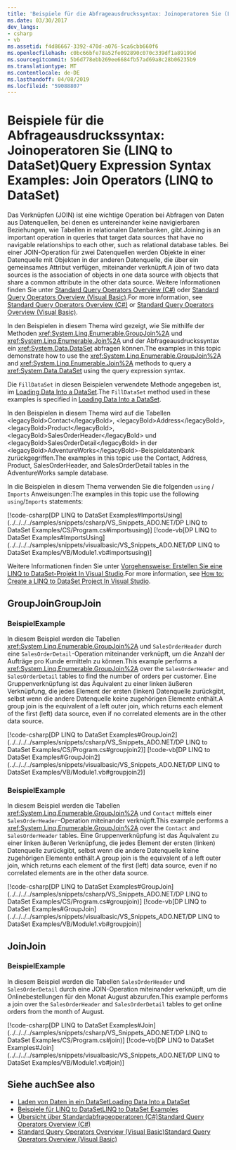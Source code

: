 ```yaml
---
title: 'Beispiele für die Abfrageausdruckssyntax: Joinoperatoren Sie (LINQ to DataSet)'
ms.date: 03/30/2017
dev_langs:
- csharp
- vb
ms.assetid: f4d86667-3392-470d-a076-5ca6cbb660f6
ms.openlocfilehash: c0bc66bfe78a52fe092890c070c339df1a89199d
ms.sourcegitcommit: 5b6d778ebb269ee6684fb57ad69a8c28b06235b9
ms.translationtype: MT
ms.contentlocale: de-DE
ms.lasthandoff: 04/08/2019
ms.locfileid: "59088807"
---
```

# <a name="query-expression-syntax-examples-join-operators-linq-to-dataset"></a><span data-ttu-id="b568e-102">Beispiele für die Abfrageausdruckssyntax: Joinoperatoren Sie (LINQ to DataSet)</span><span class="sxs-lookup"><span data-stu-id="b568e-102">Query Expression Syntax Examples: Join Operators (LINQ to DataSet)</span></span>
<span data-ttu-id="b568e-103">Das Verknüpfen (JOIN) ist eine wichtige Operation bei Abfragen von Daten aus Datenquellen, bei denen es untereinander keine navigierbaren Beziehungen, wie Tabellen in relationalen Datenbanken, gibt.</span><span class="sxs-lookup"><span data-stu-id="b568e-103">Joining is an important operation in queries that target data sources that have no navigable relationships to each other, such as relational database tables.</span></span> <span data-ttu-id="b568e-104">Bei einer JOIN-Operation für zwei Datenquellen werden Objekte in einer Datenquelle mit Objekten in der anderen Datenquelle, die über ein gemeinsames Attribut verfügen, miteinander verknüpft.</span><span class="sxs-lookup"><span data-stu-id="b568e-104">A join of two data sources is the association of objects in one data source with objects that share a common attribute in the other data source.</span></span> <span data-ttu-id="b568e-105">Weitere Informationen finden Sie unter [Standard Query Operators Overview (C#)](../../../csharp/programming-guide/concepts/linq/standard-query-operators-overview.md) oder [Standard Query Operators Overview (Visual Basic)](../../../visual-basic/programming-guide/concepts/linq/standard-query-operators-overview.md).</span><span class="sxs-lookup"><span data-stu-id="b568e-105">For more information, see [Standard Query Operators Overview (C#)](../../../csharp/programming-guide/concepts/linq/standard-query-operators-overview.md) or [Standard Query Operators Overview (Visual Basic)](../../../visual-basic/programming-guide/concepts/linq/standard-query-operators-overview.md).</span></span>  
  
 <span data-ttu-id="b568e-106">In den Beispielen in diesem Thema wird gezeigt, wie Sie mithilfe der Methoden <xref:System.Linq.Enumerable.GroupJoin%2A> und <xref:System.Linq.Enumerable.Join%2A> und der Abfrageausdruckssyntax ein <xref:System.Data.DataSet> abfragen können.</span><span class="sxs-lookup"><span data-stu-id="b568e-106">The examples in this topic demonstrate how to use the <xref:System.Linq.Enumerable.GroupJoin%2A> and <xref:System.Linq.Enumerable.Join%2A> methods to query a <xref:System.Data.DataSet> using the query expression syntax.</span></span>  
  
 <span data-ttu-id="b568e-107">Die `FillDataSet` in diesen Beispielen verwendete Methode angegeben ist, im [Loading Data Into a DataSet](../../../../docs/framework/data/adonet/loading-data-into-a-dataset.md).</span><span class="sxs-lookup"><span data-stu-id="b568e-107">The `FillDataSet` method used in these examples is specified in [Loading Data Into a DataSet](../../../../docs/framework/data/adonet/loading-data-into-a-dataset.md).</span></span>  
  
 <span data-ttu-id="b568e-108">In den Beispielen in diesem Thema wird auf die Tabellen &lt;legacyBold&gt;Contact&lt;/legacyBold&gt;, &lt;legacyBold&gt;Address&lt;/legacyBold&gt;, &lt;legacyBold&gt;Product&lt;/legacyBold&gt;, &lt;legacyBold&gt;SalesOrderHeader&lt;/legacyBold&gt; und &lt;legacyBold&gt;SalesOrderDetail&lt;/legacyBold&gt; in der &lt;legacyBold&gt;AdventureWorks&lt;/legacyBold&gt;-Beispieldatenbank zurückgegriffen.</span><span class="sxs-lookup"><span data-stu-id="b568e-108">The examples in this topic use the Contact, Address, Product, SalesOrderHeader, and SalesOrderDetail tables in the AdventureWorks sample database.</span></span>  
  
 <span data-ttu-id="b568e-109">In die Beispielen in diesem Thema verwenden Sie die folgenden `using` / `Imports` Anweisungen:</span><span class="sxs-lookup"><span data-stu-id="b568e-109">The examples in this topic use the following `using`/`Imports` statements:</span></span>  
  
 [!code-csharp[DP LINQ to DataSet Examples#ImportsUsing](../../../../samples/snippets/csharp/VS_Snippets_ADO.NET/DP LINQ to DataSet Examples/CS/Program.cs#importsusing)]
 [!code-vb[DP LINQ to DataSet Examples#ImportsUsing](../../../../samples/snippets/visualbasic/VS_Snippets_ADO.NET/DP LINQ to DataSet Examples/VB/Module1.vb#importsusing)]  
  
 <span data-ttu-id="b568e-110">Weitere Informationen finden Sie unter [Vorgehensweise: Erstellen Sie eine LINQ to DataSet-Projekt In Visual Studio](../../../../docs/framework/data/adonet/how-to-create-a-linq-to-dataset-project-in-vs.md).</span><span class="sxs-lookup"><span data-stu-id="b568e-110">For more information, see [How to: Create a LINQ to DataSet Project In Visual Studio](../../../../docs/framework/data/adonet/how-to-create-a-linq-to-dataset-project-in-vs.md).</span></span>  
  
## <a name="groupjoin"></a><span data-ttu-id="b568e-111">GroupJoin</span><span class="sxs-lookup"><span data-stu-id="b568e-111">GroupJoin</span></span>  
  
### <a name="example"></a><span data-ttu-id="b568e-112">Beispiel</span><span class="sxs-lookup"><span data-stu-id="b568e-112">Example</span></span>  
 <span data-ttu-id="b568e-113">In diesem Beispiel werden die Tabellen <xref:System.Linq.Enumerable.GroupJoin%2A> und `SalesOrderHeader` durch eine `SalesOrderDetail`-Operation miteinander verknüpft, um die Anzahl der Aufträge pro Kunde ermitteln zu können.</span><span class="sxs-lookup"><span data-stu-id="b568e-113">This example performs a <xref:System.Linq.Enumerable.GroupJoin%2A> over the `SalesOrderHeader` and `SalesOrderDetail` tables to find the number of orders per customer.</span></span> <span data-ttu-id="b568e-114">Eine Gruppenverknüpfung ist das Äquivalent zu einer linken äußeren Verknüpfung, die jedes Element der ersten (linken) Datenquelle zurückgibt, selbst wenn die andere Datenquelle keine zugehörigen Elemente enthält.</span><span class="sxs-lookup"><span data-stu-id="b568e-114">A group join is the equivalent of a left outer join, which returns each element of the first (left) data source, even if no correlated elements are in the other data source.</span></span>  
  
 [!code-csharp[DP LINQ to DataSet Examples#GroupJoin2](../../../../samples/snippets/csharp/VS_Snippets_ADO.NET/DP LINQ to DataSet Examples/CS/Program.cs#groupjoin2)]
 [!code-vb[DP LINQ to DataSet Examples#GroupJoin2](../../../../samples/snippets/visualbasic/VS_Snippets_ADO.NET/DP LINQ to DataSet Examples/VB/Module1.vb#groupjoin2)]  
  
### <a name="example"></a><span data-ttu-id="b568e-115">Beispiel</span><span class="sxs-lookup"><span data-stu-id="b568e-115">Example</span></span>  
 <span data-ttu-id="b568e-116">In diesem Beispiel werden die Tabellen <xref:System.Linq.Enumerable.GroupJoin%2A> und `Contact` mittels einer `SalesOrderHeader`-Operation miteinander verknüpft.</span><span class="sxs-lookup"><span data-stu-id="b568e-116">This example performs a <xref:System.Linq.Enumerable.GroupJoin%2A> over the `Contact` and `SalesOrderHeader` tables.</span></span> <span data-ttu-id="b568e-117">Eine Gruppenverknüpfung ist das Äquivalent zu einer linken äußeren Verknüpfung, die jedes Element der ersten (linken) Datenquelle zurückgibt, selbst wenn die andere Datenquelle keine zugehörigen Elemente enthält.</span><span class="sxs-lookup"><span data-stu-id="b568e-117">A group join is the equivalent of a left outer join, which returns each element of the first (left) data source, even if no correlated elements are in the other data source.</span></span>  
  
 [!code-csharp[DP LINQ to DataSet Examples#GroupJoin](../../../../samples/snippets/csharp/VS_Snippets_ADO.NET/DP LINQ to DataSet Examples/CS/Program.cs#groupjoin)]
 [!code-vb[DP LINQ to DataSet Examples#GroupJoin](../../../../samples/snippets/visualbasic/VS_Snippets_ADO.NET/DP LINQ to DataSet Examples/VB/Module1.vb#groupjoin)]  
  
## <a name="join"></a><span data-ttu-id="b568e-118">Join</span><span class="sxs-lookup"><span data-stu-id="b568e-118">Join</span></span>  
  
### <a name="example"></a><span data-ttu-id="b568e-119">Beispiel</span><span class="sxs-lookup"><span data-stu-id="b568e-119">Example</span></span>  
 <span data-ttu-id="b568e-120">In diesem Beispiel werden die Tabellen `SalesOrderHeader` und `SalesOrderDetail` durch eine JOIN-Operation miteinander verknüpft, um die Onlinebestellungen für den Monat August abzurufen.</span><span class="sxs-lookup"><span data-stu-id="b568e-120">This example performs a join over the `SalesOrderHeader` and `SalesOrderDetail` tables to get online orders from the month of August.</span></span>  
  
 [!code-csharp[DP LINQ to DataSet Examples#Join](../../../../samples/snippets/csharp/VS_Snippets_ADO.NET/DP LINQ to DataSet Examples/CS/Program.cs#join)]
 [!code-vb[DP LINQ to DataSet Examples#Join](../../../../samples/snippets/visualbasic/VS_Snippets_ADO.NET/DP LINQ to DataSet Examples/VB/Module1.vb#join)]  
  
## <a name="see-also"></a><span data-ttu-id="b568e-121">Siehe auch</span><span class="sxs-lookup"><span data-stu-id="b568e-121">See also</span></span>

- [<span data-ttu-id="b568e-122">Laden von Daten in ein DataSet</span><span class="sxs-lookup"><span data-stu-id="b568e-122">Loading Data Into a DataSet</span></span>](../../../../docs/framework/data/adonet/loading-data-into-a-dataset.md)
- [<span data-ttu-id="b568e-123">Beispiele für LINQ to DataSet</span><span class="sxs-lookup"><span data-stu-id="b568e-123">LINQ to DataSet Examples</span></span>](../../../../docs/framework/data/adonet/linq-to-dataset-examples.md)
- [<span data-ttu-id="b568e-124">Übersicht über Standardabfrageoperatoren (C#)</span><span class="sxs-lookup"><span data-stu-id="b568e-124">Standard Query Operators Overview (C#)</span></span>](../../../csharp/programming-guide/concepts/linq/standard-query-operators-overview.md)
- [<span data-ttu-id="b568e-125">Standard Query Operators Overview (Visual Basic)</span><span class="sxs-lookup"><span data-stu-id="b568e-125">Standard Query Operators Overview (Visual Basic)</span></span>](../../../visual-basic/programming-guide/concepts/linq/standard-query-operators-overview.md)
